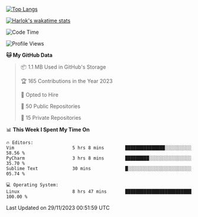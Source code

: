 [![Top Langs](https://github-readme-stats.vercel.app/api/top-langs/?username=remisiki&theme=dracula&layout=compact&hide=Jupyter%20Notebook,CSS,HTML&langs_count=10&exclude_repo=GMM-Demux-GUI)](https://github.com/anuraghazra/github-readme-stats)

[![Harlok's wakatime stats](https://github-readme-stats.vercel.app/api/wakatime?username=@remisiki&theme=dracula&layout=compact&langs_count=10&hide=other,html,css,text,json,markdown,jupyter)](https://github.com/anuraghazra/github-readme-stats)

<!--START_SECTION:waka-->
![Code Time](http://img.shields.io/badge/Code%20Time-566%20hrs%2047%20mins-blue)

![Profile Views](http://img.shields.io/badge/Profile%20Views-14-blue)

**🐱 My GitHub Data** 

> 📦 1.1 MB Used in GitHub's Storage 
 > 
> 🏆 165 Contributions in the Year 2023
 > 
> 💼 Opted to Hire
 > 
> 📜 50 Public Repositories 
 > 
> 🔑 15 Private Repositories 
 > 
📊 **This Week I Spent My Time On** 

```text
🔥 Editors: 
Vim                      5 hrs 8 mins        ███████████████░░░░░░░░░░   58.56 % 
PyCharm                  3 hrs 8 mins        █████████░░░░░░░░░░░░░░░░   35.70 % 
Sublime Text             30 mins             █░░░░░░░░░░░░░░░░░░░░░░░░   05.74 % 

💻 Operating System: 
Linux                    8 hrs 47 mins       █████████████████████████   100.00 % 
```


 Last Updated on 29/11/2023 00:51:59 UTC
<!--END_SECTION:waka-->
